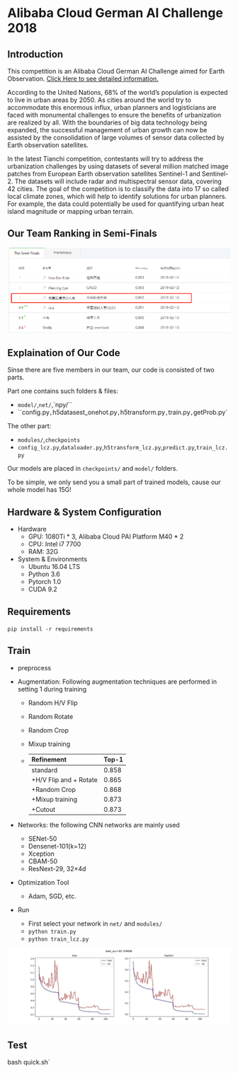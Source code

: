# Alibaba Cloud German AI Challenge 2018

## Introduction

This competition is an Alibaba Cloud German AI Challenge aimed for Earth Observation. [Click Here to see detailed information.](https://tianchi.aliyun.com/competition/entrance/231683/introduction?spm=5176.12281957.0.0.38b076d83CIYGw)

According to the United Nations, 68% of the world’s population is expected to live in urban areas by 2050. As cities around the world try to accommodate this enormous influx, urban planners and logisticians are faced with monumental challenges to ensure the benefits of urbanization are realized by all. With the boundaries of big data technology being expanded, the successful management of urban growth can now be assisted by the consolidation of large volumes of sensor data collected by Earth observation satellites.

In the latest Tianchi competition, contestants will try to address the urbanization challenges by using datasets of several million matched image patches from European Earth observation satellites Sentinel-1 and Sentinel-2. The datasets will include radar and multispectral sensor data, covering 42 cities. The goal of the competition is to classify the data into 17 so called local climate zones, which will help to identify solutions for urban planners. For example, the data could potentially be used for quantifying urban heat island magnitude or mapping urban terrain.

## Our Team Ranking in Semi-Finals

![figure1](img/figure1.png)

## Explaination of Our Code

Sinse there are five members in our team, our code is consisted of two parts.

Part one contains such folders & files:

- `model/`,`net/`,`npy/``
- ``config.py`,`h5datasest_onehot.py`,`h5transform.py`,`train.py`,`getProb.py`

The other part:

- `modules/`,`checkpoints`
- `config_lcz.py`,`dataloader.py`,`h5transform_lcz.py`,`predict.py`,`train_lcz.py`

Our models are placed in `checkpoints/` and `model/` folders.

To be simple, we only send you a small part of trained models, cause our whole model has 15G!

## Hardware & System Configuration

- Hardware
  - GPU: 1080Ti * 3, Alibaba Cloud PAI Platform M40 * 2
  - CPU: Intel i7 7700
  - RAM: 32G
- System & Environments
  - Ubuntu 16.04 LTS
  - Python 3.6
  - Pytorch 1.0
  - CUDA 9.2

## Requirements

`pip install -r requirements`

## Train

- preprocess

- Augmentation: Following augmentation techniques are performed in setting 1 during training

  - Random H/V Flip

  - Random Rotate

  - Random Crop

  - Mixup training

  - | Refinement             | Top-1 |
    | ---------------------- | ----- |
    | standard               | 0.858 |
    | +H/V Flip and + Rotate | 0.865 |
    | +Random Crop           | 0.868 |
    | +Mixup training        | 0.873 |
    | +Cutout                | 0.873 |

- Networks: the following CNN networks are mainly used

  - SENet-50
  - Densenet-101(k=12)
  - Xception 
  - CBAM-50
  - ResNext-29, 32×4d

- Optimization Tool

  - Adam, SGD, etc.

- Run

  - First select your network in `net/` and `modules/`
  - `python train.py`
  - `python train_lcz.py`

![figure2](img/figure2.jpg)

## Test

bash quick.sh`

